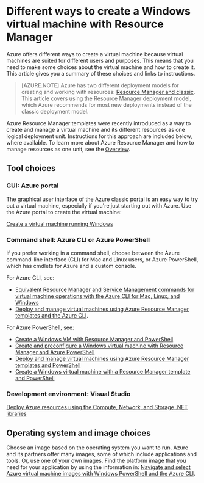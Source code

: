 <!-- rename to virtual-machines-windows-creation-choices -->

<properties
	pageTitle="Different ways to create a Windows VM | Azure"
	description="Lists the different ways to create a Windows virtual machine with Resource Manager."
	services="virtual-machines"
	documentationCenter=""
	authors="cynthn"
	manager="timlt"
	editor=""
	tags="azure-resource-manager"/>

<tags
	ms.service="virtual-machines"
	ms.date="10/22/2015"
	wacn.date=""/>

# Different ways to create a Windows virtual machine with Resource Manager

Azure offers different ways to create a virtual machine because virtual machines are suited for different users and purposes. This means that you need to make some choices about the virtual machine and how to create it. This article gives you a summary of these choices and links to instructions.

> [AZURE.NOTE] Azure has two different deployment models for creating and working with resources:  [Resource Manager and classic](/documentation/articles/resource-manager-deployment-model/).  This article covers using the Resource Manager deployment model, which Azure recommends for most new deployments instead of the classic deployment model.

Azure Resource Manager templates were recently introduced as a way to create and manage a virtual machine and its different resources as one logical deployment unit. Instructions for this approach are included below, where available. To learn more about Azure Resource Manager and how to manage resources as one unit, see the [Overview][].

## Tool choices

### GUI: Azure portal

The graphical user interface of the Azure classic portal is an easy way to try out a virtual machine, especially if you're just starting out with Azure. Use the Azure portal to create the virtual machine:

[Create a virtual machine running Windows][]

### Command shell: Azure CLI or Azure PowerShell

If you prefer working in a command shell, choose between the Azure command-line interface (CLI) for Mac and Linux users, or Azure PowerShell, which has cmdlets for Azure and a custom console.

For Azure CLI, see:

- [Equivalent Resource Manager and Service Management commands for virtual machine operations with the Azure CLI for Mac, Linux, and Windows][]
- [Deploy and manage virtual machines using Azure Resource Manager templates and the Azure CLI][].

For Azure PowerShell, see:

- [Create a Windows VM with Resource Manager and PowerShell][]
- [Create and preconfigure a Windows virtual machine with Resource Manager and Azure PowerShell][]
- [Deploy and manage virtual machines using Azure Resource Manager templates and PowerShell][]
- [Create a Windows virtual machine with a Resource Manager template and PowerShell][]

### Development environment: Visual Studio

[Deploy Azure resources using the Compute, Network, and Storage .NET libraries][]

## Operating system and image choices

Choose an image based on the operating system you want to run. Azure and its partners offer many images, some of which include applications and tools. Or, use one of your own images. Find the platform image that you need for your application by using the information in: [Navigate and select Azure virtual machine images with Windows PowerShell and the Azure CLI][].

<!-- LINKS -->
[overview]: /documentation/articles/resource-group-overview/

[Create a virtual machine running Windows]: /documentation/articles/virtual-machines-windows-classic-tutorial/

[Equivalent Resource Manager and Service Management commands for virtual machine operations with the Azure CLI for Mac, Linux, and Windows]: /documentation/articles/virtual-machines-windows-cli-manage/
[Deploy and manage virtual machines using Azure Resource Manager templates and the Azure CLI]: /documentation/articles/virtual-machines-deploy-rmtemplates-azure-cli/
[Create and preconfigure a Windows virtual machine with Resource Manager and Azure PowerShell]: /documentation/articles/virtual-machines-ps-create-preconfigure-windows-resource-manager-vms/
[Deploy and manage virtual machines using Azure Resource Manager templates and PowerShell]: /documentation/articles/virtual-machines-deploy-rmtemplates-powershell/
[Create a Windows VM with Resource Manager and PowerShell]: /documentation/articles/virtual-machines-create-windows-powershell-resource-manager/
[Create a Windows virtual machine with a Resource Manager template and PowerShell]: /documentation/articles/virtual-machines-create-windows-powershell-resource-manager-template/


[Navigate and select Azure virtual machine images with Windows PowerShell and the Azure CLI]: /documentation/articles/virtual-machines-linux-cli-ps-findimage/
[Deploy Azure resources using the Compute, Network, and Storage .NET libraries]: /documentation/articles/virtual-machines-arm-deployment/

[Sign in to the virtual machine]: /documentation/articles/virtual-machines-windows-classic-connect-logon/

[Base configuration test environment]: /documentation/articles/virtual-machines-windows-classic-test-config-env/

[Azure hybrid cloud test environments]: /documentation/articles/none/
